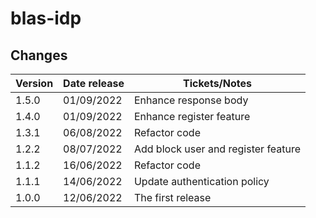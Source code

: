 # blas-idp

## Changes

| Version | Date release | Tickets/Notes                       |
|---------|--------------|-------------------------------------|
| 1.5.0   | 01/09/2022   | Enhance response body               |
| 1.4.0   | 01/09/2022   | Enhance register feature            |
| 1.3.1   | 06/08/2022   | Refactor code                       |
| 1.2.2   | 08/07/2022   | Add block user and register feature |
| 1.1.2   | 16/06/2022   | Refactor code                       |
| 1.1.1   | 14/06/2022   | Update authentication policy        |
| 1.0.0   | 12/06/2022   | The first release                   |